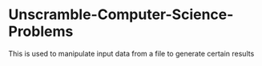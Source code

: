 # Unscramble-Computer-Science-Problems
This is used to manipulate input data from a file to generate certain results
